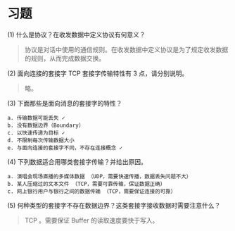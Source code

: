 # 习题

(1) 什么是协议？在收发数据中定义协议有何意义？

> 协议是对话中使用的通信规则。在收发数据中定义协议是为了规定收发数据的规则，从而完成数据交换。

(2) 面向连接的套接字 TCP 套接字传输特性有 3 点，请分别说明。

> 略。

(3) 下面那些是面向消息的套接字的特性？

    a. 传输数据可能丢失 ✓
    b. 没有数据边界（Boundary）
    c. 以快速传递为目标 ✓
    d. 不限制每次传输数据大小
    e. 与面向连接的套接字不同，不存在连接概念 ✓

(4) 下列数据适合用哪类套接字传输？并给出原因。

    a. 演唱会现场直播的多媒体数据 （UDP，需要快速传播，数据丢失问题不大）
    b. 某人压缩过的文本文件 （TCP，需要可靠传输，保证数据正确）
    c. 网上银行用户与银行之间的数据传输 （TCP，需要保证连接的可靠）

(5) 何种类型的套接字不存在数据边界？这类套接字接收数据时需要注意什么？

> TCP 。需要保证 Buffer 的读取速度要快于写入。
